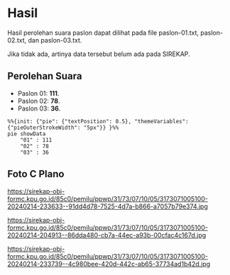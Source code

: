 # Hasil

Hasil perolehan suara paslon dapat dilihat pada file paslon-01.txt, paslon-02.txt, dan paslon-03.txt.

Jika tidak ada, artinya data tersebut belum ada pada SIREKAP.

## Perolehan Suara

 * Paslon 01: **111**.
 * Paslon 02: **78**.
 * Paslon 03: **36**.

```mermaid
%%{init: {"pie": {"textPosition": 0.5}, "themeVariables": {"pieOuterStrokeWidth": "5px"}} }%%
pie showData
    "01" : 111
    "02" : 78
    "03" : 36
```
## Foto C Plano

https://sirekap-obj-formc.kpu.go.id/85c0/pemilu/ppwp/31/73/07/10/05/3173071005100-20240214-233633--91dd4d78-7525-4d7a-b866-a7057b79e374.jpg

https://sirekap-obj-formc.kpu.go.id/85c0/pemilu/ppwp/31/73/07/10/05/3173071005100-20240214-204913--86dda480-cb7a-44ec-a93b-00cfac4c167d.jpg

https://sirekap-obj-formc.kpu.go.id/85c0/pemilu/ppwp/31/73/07/10/05/3173071005100-20240214-233739--4c980bee-420d-442c-ab65-37734ad1b42d.jpg
